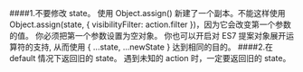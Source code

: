 ####1.不要修改 state。 
使用 Object.assign() 新建了一个副本。不能这样使用 Object.assign(state, { visibilityFilter: action.filter })，因为它会改变第一个参数的值。
你必须把第一个参数设置为空对象。
你也可以开启对 ES7 提案对象展开运算符的支持, 从而使用 { ...state, ...newState } 达到相同的目的。
####2.在 default 情况下返回旧的 state。
遇到未知的 action 时，一定要返回旧的 state。